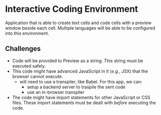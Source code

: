 # Interactive Coding Environment

Application that is able to create text cells and code cells with a preview window
beside each cell. Multiple languages will be able to be configured into this
environment.

## Challenges

-   Code will be provided to Preview as a string. This string must be executed safely.
-   This code might have advanced JavaScript in it (<em>e.g.</em>, JSX) that the browser
    cannot execute.
    -   will need to use a transpiler, like Babel. For this app, we can:
        -   setup a backend server to traspile the sent code
        -   use an in-browser transpiler
-   The code might have import statements for other JavaScript or CSS files. These
    import statements must be dealt with <em>before</em> executing the code.
